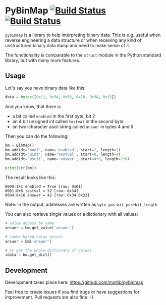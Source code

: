 # PyBinMap [![Build Status](https://travis-ci.org/motlib/pybinmap.svg?branch=master)](https://travis-ci.org/motlib/pybinmap)[![Build Status](https://travis-ci.org/motlib/pybinmap.svg?branch=master)](https://travis-ci.org/motlib/pybinmap)

`pybinmap` is a library to help interpreting binary data. This is e.g. useful
when reverse engineering a data structure or when receiving any kind of
unstructured binary data dump and need to make sense of it. 

The functionality is comparable to the `struct` module in the Python standard
library, but with many more features. 


## Usage

Let's say you have binary data like this:

```python
data = bytes([0x12, 0x34, 0x56, 0x78, 0x34, 0x32])
```

And you know, that there is 

* a bit called `enabled` in the first byte, bit 2
* an 4 bit unsigned int called `testval` in the second byte
* an two-character ascii string called `answer` in bytes 4 and 5

Then you can do the following:

```python
bm = BinMap()
bm.add(dt='bool', name='enabled', start=2, length=1)
bm.add(dt='uint', name='testval', start=8, length=4)
bm.add(dt='ascii', name='answer', start=4*8, length=2*8)

print(str(bm))
```

The result looks like this:

```text
0000:1+1 enabled = True [raw: 0x01]
0001:0+8 testval = 52 [raw: 0x34]
0004:0+16 answer = 42 [raw: 0x34 0x32]
```

Note: In the output, addresses are written as `byte_pos:bit_pos+bit_length`.

You can also retrieve single values or a dictionary with all values:

```python
# value access by name
answer = bm.get_value('answer')

# index-based value access
answer = bm['answer']

# or get the whole dictionary of values
idata = bm.get_dict()
```

## Development

Development takes place here: https://github.com/motlib/pybinmap

Feel free to create issues if you find bugs or have suggestions for
improvement. Pull requests are also fine :-)

